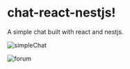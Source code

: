 # chat-react-nestjs!

A simple chat built with react and nestjs.



![simpleChat](https://user-images.githubusercontent.com/71543496/211913077-b197e283-4187-4421-a6ec-c25052fada31.gif)

![forum](https://user-images.githubusercontent.com/71543496/211912696-e184bca7-48cc-4793-a15a-5030c75af68e.gif)
